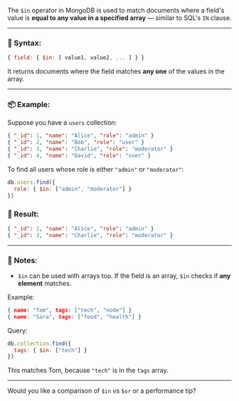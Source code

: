The `$in` operator in MongoDB is used to match documents where a field's value is **equal to any value in a specified array** — similar to SQL's `IN` clause.

---

### 🔹 Syntax:

```js
{ field: { $in: [ value1, value2, ... ] } }
```

It returns documents where the field matches **any one** of the values in the array.

---

### 📦 Example:

Suppose you have a `users` collection:

```json
{ "_id": 1, "name": "Alice", "role": "admin" }
{ "_id": 2, "name": "Bob", "role": "user" }
{ "_id": 3, "name": "Charlie", "role": "moderator" }
{ "_id": 4, "name": "David", "role": "user" }
```

To find all users whose role is either `"admin"` or `"moderator"`:

```js
db.users.find({
  role: { $in: ["admin", "moderator"] }
})
```

### 📄 Result:

```json
{ "_id": 1, "name": "Alice", "role": "admin" }
{ "_id": 3, "name": "Charlie", "role": "moderator" }
```

---

### 🧠 Notes:

* `$in` can be used with arrays too. If the field is an array, `$in` checks if **any element** matches.

Example:

```json
{ name: "Tom", tags: ["tech", "node"] }
{ name: "Sara", tags: ["food", "health"] }
```

Query:

```js
db.collection.find({
  tags: { $in: ["tech"] }
})
```

This matches Tom, because `"tech"` is in the `tags` array.

---

Would you like a comparison of `$in` vs `$or` or a performance tip?
